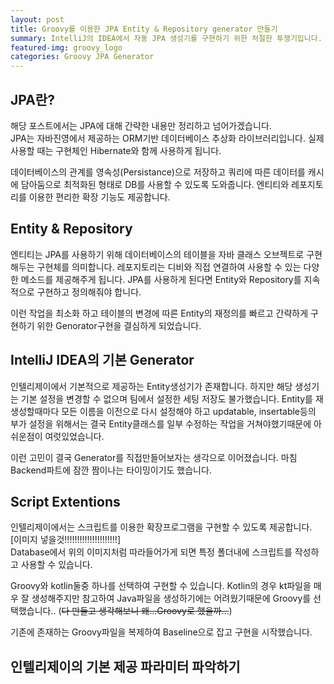```yaml
---
layout: post
title: Groovy를 이용한 JPA Entity & Repository generator 만들기
summary: IntelliJ의 IDEA에서 자동 JPA 생성기를 구현하기 위한 처절한 투쟁기입니다.
featured-img: groovy_logo
categories: Groovy JPA Generator
---
```


## JPA란?

해당 포스트에서는 JPA에 대해 간략한 내용만 정리하고 넘어가겠습니다.  
JPA는 자바진영에서 제공하는 ORM기반 데이터베이스 추상화 라이브러리입니다. 실제 사용할 때는 구현체인 Hibernate와 함께 사용하게 됩니다.

데이터베이스의 관계를 영속성(Persistance)으로 저장하고 쿼리에 따른 데이터를 캐시에 담아둠으로 최적화된 형태로 DB를 사용할 수 있도록 도와줍니다. 엔티티와 레포지토리를 이용한 편리한 확장 기능도 제공합니다.

## Entity & Repository

엔티티는 JPA를 사용하기 위해 데이터베이스의 테이블을 자바 클래스 오브젝트로 구현해두는 구현체를 의미합니다. 레포지토리는 디비와 직접 연결하여 사용할 수 있는 다양한 메소드를 제공해주게 됩니다. JPA를 사용하게 된다면 Entity와 Repository를 지속적으로 구현하고 정의해줘야 합니다.  

이런 작업을 최소화 하고 테이블의 변경에 따른 Entity의 재정의를 빠르고 간략하게 구현하기 위한 Genorator구현을 결심하게 되었습니다.

## IntelliJ IDEA의 기본 Generator

인텔리제이에서 기본적으로 제공하는 Entity생성기가 존재합니다. 하지만 해당 생성기는 기본 설정을 변경할 수 없으며 팀에서 설정한 세팅 저장도 불가했습니다. Entity를 재생성할때마다 모든 이름을 이전으로 다시 설정해야 하고 updatable, insertable등의 부가 설정을 위해서는 결국 Entity클래스를 일부 수정하는 작업을 거쳐야했기때문에 아쉬운점이 여럿있었습니다.

이런 고민이 결국 Generator를 직접만들어보자는 생각으로 이어졌습니다. 마침 Backend파트에 잠깐 짬이나는 타이밍이기도 했습니다.

## Script Extentions

인텔리제이에서는 스크립트를 이용한 확장프로그램을 구현할 수 있도록 제공합니다.  
[이미지 넣을것!!!!!!!!!!!!!!!!!!!!!]  
Database에서 위의 이미지처럼 따라들어가게 되면 특정 폴더내에 스크립트를 작성하고 사용할 수 있습니다.

Groovy와 kotlin둘중 하나를 선택하여 구현할 수 있습니다. Kotlin의 경우 kt파일을 매우 잘 생성해주지만 참고하여 Java파일을 생성하기에는 어려웠기때문에 Groovy를 선택했습니다.. (~~다 만들고 생각해보니 왜...Groovy로 했을까...~~)

기존에 존재하는 Groovy파일을 복제하여 Baseline으로 잡고 구현을 시작했습니다.


## 인텔리제이의 기본 제공 파라미터 파악하기
